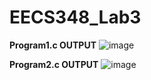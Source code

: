 # EECS348_Lab3
**Program1.c OUTPUT**
![image](https://user-images.githubusercontent.com/123573593/219923131-87bbbde5-f19a-4939-8d4a-9a8343af1aea.png)

**Program2.c OUTPUT**
![image](https://user-images.githubusercontent.com/123573593/219923136-ab3072dc-58ac-4f2f-8b87-dfe7592e88d6.png)
